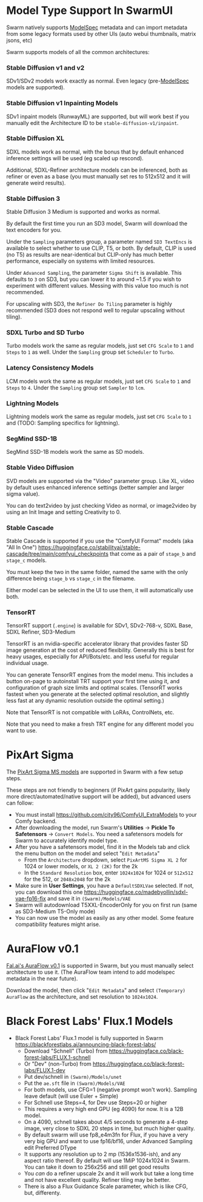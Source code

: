 # Model Type Support In SwarmUI

Swarm natively supports [ModelSpec](https://github.com/Stability-AI/ModelSpec) metadata and can import metadata from some legacy formats used by other UIs (auto webui thumbnails, matrix jsons, etc)

Swarm supports models of all the common architectures:

### Stable Diffusion v1 and v2

SDv1/SDv2 models work exactly as normal. Even legacy (pre-[ModelSpec](https://github.com/Stability-AI/ModelSpec) models are supported).

### Stable Diffusion v1 Inpainting Models

SDv1 inpaint models (RunwayML) are supported, but will work best if you manually edit the Architecture ID to be `stable-diffusion-v1/inpaint`.

### Stable Diffusion XL

SDXL models work as normal, with the bonus that by default enhanced inference settings will be used (eg scaled up rescond).

Additional, SDXL-Refiner architecture models can be inferenced, both as refiner or even as a base (you must manually set res to 512x512 and it will generate weird results).

### Stable Diffusion 3

Stable Diffusion 3 Medium is supported and works as normal.

By default the first time you run an SD3 model, Swarm will download the text encoders for you.

Under the `Sampling` parameters group, a parameter named `SD3 TextEncs` is available to select whether to use CLIP, T5, or both. By default, CLIP is used (no T5) as results are near-identical but CLIP-only has much better performance, especially on systems with limited resources.

Under `Advanced Sampling`, the parameter `Sigma Shift` is available. This defaults to `3` on SD3, but you can lower it to around ~1.5 if you wish to experiment with different values. Messing with this value too much is not recommended.

For upscaling with SD3, the `Refiner Do Tiling` parameter is highly recommended (SD3 does not respond well to regular upscaling without tiling).

### SDXL Turbo and SD Turbo

Turbo models work the same as regular models, just set `CFG Scale` to `1` and `Steps` to `1` as well. Under the `Sampling` group set `Scheduler` to `Turbo`.

### Latency Consistency Models

LCM models work the same as regular models, just set `CFG Scale` to `1` and `Steps` to `4`. Under the `Sampling` group set `Sampler` to `lcm`.

### Lightning Models

Lightning models work the same as regular models, just set `CFG Scale` to `1` and (TODO: Sampling specifics for lightning).

### SegMind SSD-1B

SegMind SSD-1B models work the same as SD models.

### Stable Video Diffusion

SVD models are supported via the "Video" parameter group. Like XL, video by default uses enhanced inference settings (better sampler and larger sigma value).

You can do text2video by just checking Video as normal, or image2video by using an Init Image and setting Creativity to 0.

### Stable Cascade

Stable Cascade is supported if you use the "ComfyUI Format" models (aka "All In One") https://huggingface.co/stabilityai/stable-cascade/tree/main/comfyui_checkpoints that come as a pair of `stage_b` and `stage_c` models.

You must keep the two in the same folder, named the same with the only difference being `stage_b` vs `stage_c` in the filename.

Either model can be selected in the UI to use them, it will automatically use both.

### TensorRT

TensorRT support (`.engine`) is available for SDv1, SDv2-768-v, SDXL Base, SDXL Refiner, SD3-Medium

TensorRT is an nvidia-specific accelerator library that provides faster SD image generation at the cost of reduced flexibility. Generally this is best for heavy usages, especially for API/Bots/etc. and less useful for regular individual usage.

You can generate TensorRT engines from the model menu. This includes a button on-page to autoinstall TRT support your first time using it, and configuration of graph size limits and optimal scales. (TensorRT works fastest when you generate at the selected optimal resolution, and slightly less fast at any dynamic resolution outside the optimal setting.)

Note that TensorRT is not compatible with LoRAs, ControlNets, etc.

Note that you need to make a fresh TRT engine for any different model you want to use.

# PixArt Sigma

The [PixArt Sigma MS models](https://huggingface.co/PixArt-alpha/PixArt-Sigma/tree/main) are supported in Swarm with a few setup steps.

These steps are not friendly to beginners (if PixArt gains popularity, likely more direct/automated/native support will be added), but advanced users can follow:

- You must install https://github.com/city96/ComfyUI_ExtraModels to your Comfy backend.
- After downloading the model, run Swarm's **Utilities** -> **Pickle To Safetensors** -> `Convert Models`. You need a safetensors models for Swarm to accurately identify model type.
- After you have a safetensors model, find it in the Models tab and click the menu button on the model and select "`Edit Metadata`"
    - From the `Architecture` dropdown, select `PixArtMS Sigma XL 2` for 1024 or lower models, or `XL 2 (2K)` for the 2k
    - In the `Standard Resolution` box, enter `1024x1024` for 1024 or `512x512` for the 512, or `2048x2048` for the 2k
- Make sure in **User Settings**, you have a `DefaultSDXLVae` selected. If not, you can download this one https://huggingface.co/madebyollin/sdxl-vae-fp16-fix and save it in `(Swarm)/Models/VAE`
- Swarm will autodownload T5XXL-EncoderOnly for you on first run (same as SD3-Medium T5-Only mode)
- You can now use the model as easily as any other model. Some feature compatibility features might arise.

# AuraFlow v0.1

[Fal.ai's AuraFlow v0.1](https://huggingface.co/fal/AuraFlow/tree/main) is supported in Swarm, but you must manually select architecture to use it. (The AuraFlow team intend to add modelspec metadata in the near future).

Download the model, then click "`Edit Metadata`" and select `(Temporary) AuraFlow` as the architecture, and set resolution to `1024x1024`.

# Black Forest Labs' Flux.1 Models

- Black Forest Labs' Flux.1 model is fully supported in Swarm <https://blackforestlabs.ai/announcing-black-forest-labs/>
    - Download "Schnell" (Turbo) from <https://huggingface.co/black-forest-labs/FLUX.1-schnell>
    - Or "Dev" (non-Turbo) from <https://huggingface.co/black-forest-labs/FLUX.1-dev>
    - Put dev/schnell in `(Swarm)/Models/unet`
    - Put the `ae.sft` file in `(Swarm)/Models/VAE`
    - For both models, use CFG=1 (negative prompt won't work). Sampling leave default (will use Euler + Simple)
    - For Schnell use Steps=4, for Dev use Steps=20 or higher
    - This requires a very high end GPU (eg 4090) for now. It is a 12B model.
    - On a 4090, schnell takes about 4/5 seconds to generate a 4-step image, very close to SDXL 20 steps in time, but much higher quality.
    - By default swarm will use fp8_e4m3fn for Flux, if you have a very very big GPU and want to use fp16/bf16, under Advanced Sampling edit Preferred DType
    - It supports any resolution up to 2 mp (1536x1536-ish), and any aspect ratio thereof. By default will use 1MiP 1024x1024 in Swarm. You can take it down to 256x256 and still get good results
    - You _can_ do a refiner upscale 2x and it will work but take a long time and not have excellent quality. Refiner tiling may be better.
    - There is also a Flux Guidance Scale parameter, which is like CFG, but, differenty.

